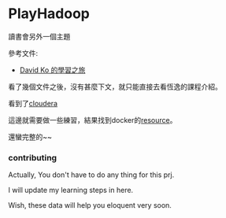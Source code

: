 # PlayHadoop
讀書會另外一個主題

參考文件:

* [David Ko 的學習之旅](https://goo.gl/cJRrhD)

看了幾個文件之後，沒有甚麼下文，就只能直接去看恆逸的課程介紹。

看到了[cloudera](https://www.uuu.com.tw/Course/Partner/Cloudera)

這邊就需要做一些練習，結果找到docker的[resource](https://goo.gl/WF4lpM)。

還蠻完整的~~

### contributing

Actually, You don't have to do any thing for this prj.

I will update my learning steps in here.

Wish, these data will help you eloquent very soon.
